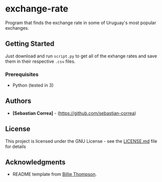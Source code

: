 # exchange-rate

Program that finds the exchange rate in some of Uruguay's most popular exchanges.

## Getting Started

Just download and run `script.py` to get all of the exhange rates and save them in their respective `.csv` files.

### Prerequisites

* Python (tested in 3)


## Authors

* **[Sebastian Correa]** - (https://github.com/sebastian-correa)

## License

This project is licensed under the GNU License - see the [LICENSE.md](LICENSE.md) file for details

## Acknowledgments

* README template from [Billie Thompson](https://gist.github.com/PurpleBooth).